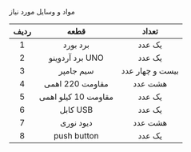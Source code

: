 
مواد و وسایل مورد نیاز 

| ردیف |        قطعه         |   تعداد    |
| :--: | :-----------------: | :--------: |
|  1   |      برد بورد       |   یک عدد   |
|  2   |   برد آردوینو UNO   |   یک عدد   |
|  3   |      سیم جامپر      | بیست و چهار عدد |
|  4   |   مقاومت 220 اهمی   | هشت عدد  |
|  5   | مقاومت 10 کیلو اهمی |   یک عدد   |
|  6   |      کابل USB       |   یک عدد   |
|  7   |      دیود نوری      |  هشت عدد  |
|  8   |     push button     |   یک عدد   |
